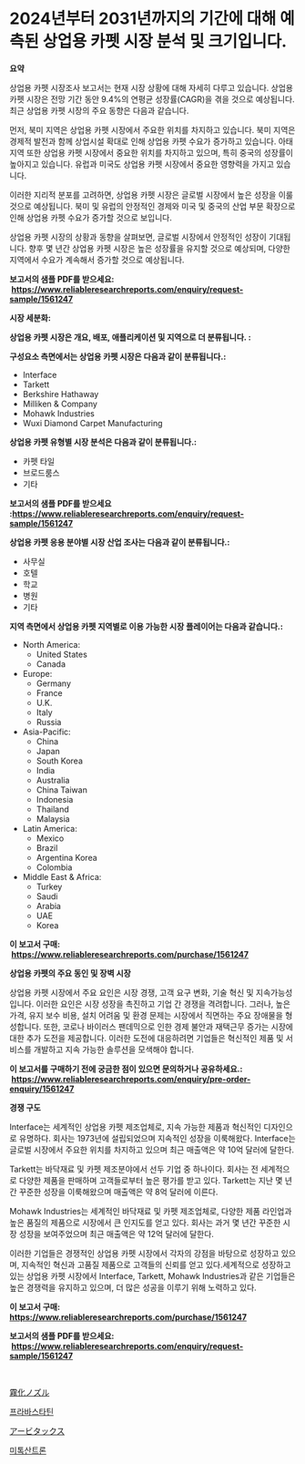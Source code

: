 <p><h1>2024년부터 2031년까지의 기간에 대해 예측된 상업용 카펫 시장 분석 및 크기입니다.</h1></p><p><strong>요약</strong></p>
<p><p>상업용 카펫 시장조사 보고서는 현재 시장 상황에 대해 자세히 다루고 있습니다. 상업용 카펫 시장은 전망 기간 동안 9.4%의 연평균 성장률(CAGR)을 겪을 것으로 예상됩니다. 최근 상업용 카펫 시장의 주요 동향은 다음과 같습니다.</p><p>먼저, 북미 지역은 상업용 카펫 시장에서 주요한 위치를 차지하고 있습니다. 북미 지역은 경제적 발전과 함께 상업시설 확대로 인해 상업용 카펫 수요가 증가하고 있습니다. 아태 지역 또한 상업용 카펫 시장에서 중요한 위치를 차지하고 있으며, 특히 중국의 성장률이 높아지고 있습니다. 유럽과 미국도 상업용 카펫 시장에서 중요한 영향력을 가지고 있습니다.</p><p>이러한 지리적 분포를 고려하면, 상업용 카펫 시장은 글로벌 시장에서 높은 성장을 이룰 것으로 예상됩니다. 북미 및 유럽의 안정적인 경제와 미국 및 중국의 산업 부문 확장으로 인해 상업용 카펫 수요가 증가할 것으로 보입니다.</p><p>상업용 카펫 시장의 상황과 동향을 살펴보면, 글로벌 시장에서 안정적인 성장이 기대됩니다. 향후 몇 년간 상업용 카펫 시장은 높은 성장률을 유지할 것으로 예상되며, 다양한 지역에서 수요가 계속해서 증가할 것으로 예상됩니다.</p></p>
<p><strong>보고서의 샘플 PDF를 받으세요: &nbsp;<a href="https://www.reliableresearchreports.com/enquiry/request-sample/1561247">https://www.reliableresearchreports.com/enquiry/request-sample/1561247</a></strong></p>
<p><strong>시장 세분화:</strong></p>
<p><strong> 상업용 카펫 시장은 개요, 배포, 애플리케이션 및 지역으로 더 분류됩니다. :</strong></p>
<p><strong>구성요소 측면에서는 상업용 카펫 시장은 다음과 같이 분류됩니다.:</strong></p>
<p><ul><li>Interface</li><li>Tarkett</li><li>Berkshire Hathaway</li><li>Milliken & Company</li><li>Mohawk Industries</li><li>Wuxi Diamond Carpet Manufacturing</li></ul></p>
<p><strong> 상업용 카펫 유형별 시장 분석은 다음과 같이 분류됩니다.:</strong></p>
<p><ul><li>카펫 타일</li><li>브로드룸스</li><li>기타</li></ul></p>
<p><strong>보고서의 샘플 PDF를 받으세요 :<a href="https://www.reliableresearchreports.com/enquiry/request-sample/1561247">https://www.reliableresearchreports.com/enquiry/request-sample/1561247</a></strong></p>
<p><strong> 상업용 카펫 응용 분야별 시장 산업 조사는 다음과 같이 분류됩니다.:</strong></p>
<p><ul><li>사무실</li><li>호텔</li><li>학교</li><li>병원</li><li>기타</li></ul></p>
<p><strong>지역 측면에서 상업용 카펫 지역별로 이용 가능한 시장 플레이어는 다음과 같습니다.:</strong></p>
<p><ul>
    <li>
        North America:
        <ul>
            <li>United States</li>
            <li>Canada</li>
        </ul>
    </li>
    <li>
        Europe:
        <ul>
            <li>Germany</li>
            <li>France</li>
            <li>U.K.</li>
            <li>Italy</li>
            <li>Russia</li>
        </ul>
    </li>
    <li>
        Asia-Pacific:
        <ul>
            <li>China</li>
            <li>Japan</li>
            <li>South Korea</li>
            <li>India</li>
            <li>Australia</li>
            <li>China Taiwan</li>
            <li>Indonesia</li>
            <li>Thailand</li>
            <li>Malaysia</li>
        </ul>
    </li>
    <li>
        Latin America:
        <ul>
            <li>Mexico</li>
            <li>Brazil</li>
            <li>Argentina Korea</li>
            <li>Colombia</li>
        </ul>
    </li>
    <li>
        Middle East & Africa:
        <ul>
            <li>Turkey</li>
            <li>Saudi</li>
            <li>Arabia</li>
            <li>UAE</li>
            <li>Korea</li>
        </ul>
    </li>
    </ul></p>
<p><strong>이 보고서 구매: &nbsp;<a href="https://www.reliableresearchreports.com/purchase/1561247">https://www.reliableresearchreports.com/purchase/1561247</a></strong></p>
<p><strong>상업용 카펫의 주요 동인 및 장벽 시장</strong></p>
<p><p>상업용 카펫 시장에서 주요 요인은 시장 경쟁, 고객 요구 변화, 기술 혁신 및 지속가능성입니다. 이러한 요인은 시장 성장을 촉진하고 기업 간 경쟁을 격려합니다. 그러나, 높은 가격, 유지 보수 비용, 설치 어려움 및 환경 문제는 시장에서 직면하는 주요 장애물을 형성합니다. 또한, 코로나 바이러스 팬데믹으로 인한 경제 불안과 재택근무 증가는 시장에 대한 추가 도전을 제공합니다. 이러한 도전에 대응하려면 기업들은 혁신적인 제품 및 서비스를 개발하고 지속 가능한 솔루션을 모색해야 합니다.</p></p>
<p><strong>이 보고서를 구매하기 전에 궁금한 점이 있으면 문의하거나 공유하세요.: &nbsp;<a href="https://www.reliableresearchreports.com/enquiry/pre-order-enquiry/1561247">https://www.reliableresearchreports.com/enquiry/pre-order-enquiry/1561247</a></strong></p>
<p><strong>경쟁 구도</strong></p>
<p><p>Interface는 세계적인 상업용 카펫 제조업체로, 지속 가능한 제품과 혁신적인 디자인으로 유명하다. 회사는 1973년에 설립되었으며 지속적인 성장을 이룩해왔다. Interface는 글로벌 시장에서 주요한 위치를 차지하고 있으며 최근 매출액은 약 10억 달러에 달한다.</p><p>Tarkett는 바닥재료 및 카펫 제조분야에서 선두 기업 중 하나이다. 회사는 전 세계적으로 다양한 제품을 판매하며 고객들로부터 높은 평가를 받고 있다. Tarkett는 지난 몇 년간 꾸준한 성장을 이룩해왔으며 매출액은 약 8억 달러에 이른다.</p><p>Mohawk Industries는 세계적인 바닥재료 및 카펫 제조업체로, 다양한 제품 라인업과 높은 품질의 제품으로 시장에서 큰 인지도를 얻고 있다. 회사는 과거 몇 년간 꾸준한 시장 성장을 보여주었으며 최근 매출액은 약 12억 달러에 달한다.</p><p>이러한 기업들은 경쟁적인 상업용 카펫 시장에서 각자의 강점을 바탕으로 성장하고 있으며, 지속적인 혁신과 고품질 제품으로 고객들의 신뢰를 얻고 있다.세계적으로 성장하고 있는 상업용 카펫 시장에서 Interface, Tarkett, Mohawk Industries과 같은 기업들은 높은 경쟁력을 유지하고 있으며, 더 많은 성공을 이루기 위해 노력하고 있다.</p></p>
<p><strong>이 보고서 구매: &nbsp; <a href="https://www.reliableresearchreports.com/purchase/1561247">https://www.reliableresearchreports.com/purchase/1561247</a></strong></p>
<p><strong>보고서의 샘플 PDF를 받으세요: &nbsp;<a href="https://www.reliableresearchreports.com/enquiry/request-sample/1561247">https://www.reliableresearchreports.com/enquiry/request-sample/1561247</a></strong><strong></strong></p>
<p>&nbsp;</p>
<p><p><a href="https://medium.com/@terrelliemann565620/%E3%82%A2%E3%83%88%E3%83%9E%E3%82%A4%E3%82%B8%E3%83%B3%E3%82%B0%E3%83%8E%E3%82%BA%E3%83%AB%E5%B8%82%E5%A0%B4%E3%81%AE%E5%88%86%E6%9E%90-%E3%82%B0%E3%83%AD%E3%83%BC%E3%83%90%E3%83%AB%E7%94%A3%E6%A5%AD%E3%81%AE%E5%B1%95%E6%9C%9B%E3%81%A8%E4%BA%88%E6%B8%AC-2024%E5%B9%B4%E3%81%8B%E3%82%892031%E5%B9%B4-949330c0c36f">霧化ノズル</a></p><p><a href="https://medium.com/@sherlock567567/%ED%94%84%EB%9D%BC%EB%B0%94%EC%8A%A4%ED%83%80%ED%8B%B4-%EC%8B%9C%EC%9E%A5-%EA%B7%9C%EB%AA%A8-%EC%8B%9C%EC%9E%A5-%EC%A0%84%EB%A7%9D-%EB%B0%8F-%EC%8B%9C%EC%9E%A5-%EC%98%88%EC%B8%A1-2024%EB%85%84%EB%B6%80%ED%84%B0-2031%EB%85%84%EA%B9%8C%EC%A7%80-13f2d1058415">프라바스타틴</a></p><p><a href="https://medium.com/@a.d.michael1/erbitux%E5%B8%82%E5%A0%B4-2031%E5%B9%B4%E3%81%BE%E3%81%A7%E3%81%AE%E5%8B%95%E5%90%91-%E4%BA%88%E6%B8%AC-%E7%AB%B6%E4%BA%89%E5%88%86%E6%9E%90-816d461210a2">アービタックス</a></p><p><a href="https://medium.com/@cheddar67856/mitoxantrone-%EC%8B%9C%EC%9E%A5-%EA%B7%9C%EB%AA%A8-cagr-%ED%8A%B8%EB%A0%8C%EB%93%9C-2024-2030-046e9f7f2a46">미톡산트론</a></p></p>